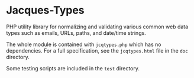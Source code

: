 # Jacques-Types

PHP utility library for normalizing and validating various common web data types such as emails, URLs, paths, and date/time strings.

The whole module is contained with `jcqtypes.php` which has no dependencies.  For a full specification, see the `jcqtypes.html` file in the `doc` directory.

Some testing scripts are included in the `test` directory.
